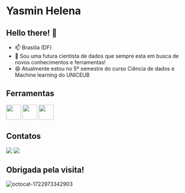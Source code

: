 # Yasmin Helena

## Hello there!  👋

- 📫 Brasilia (DF)
- 🌱 Sou uma futura cientista de dados que sempre esta em busca de novos conhecimentos e ferramentas!
- 😄 Atualmente estou no 5º semestre do curso Ciência de dados e Machine learning do UNICEUB 


## Ferramentas 
<img src="https://cdn.jsdelivr.net/gh/devicons/devicon@latest/icons/python/python-original.svg" width="40" height="40"/> <img src="https://cdn.jsdelivr.net/gh/devicons/devicon@latest/icons/mysql/mysql-original.svg" width="40" height="40"/> <img src="https://cdn.jsdelivr.net/gh/devicons/devicon@latest/icons/rstudio/rstudio-original.svg" width="40" height="40"/> 

## Contatos      
<div>        
<a href = "mailto:yasminhelenastar@gmail.com" ><img loading="lazy" src="https://img.shields.io/badge/Gmail-D14836?style=for-the-badge&logo=gmail&logoColor=white" target="_blank"></a>
<a href="https://www.linkedin.com/in/yasmin-helena-573265211" target="_blank"><img loading="lazy" src="https://img.shields.io/badge/-LinkedIn-%230077B5?style=for-the-badge&logo=linkedin&logoColor=white" target="_blank"></a>  </div>       

## Obrigada pela visita! 
![octocat-1722973342903](https://github.com/user-attachments/assets/9f0863e8-96b1-4bc0-9336-6284a0983a92)
